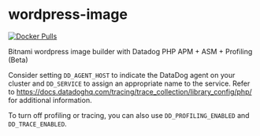 # wordpress-image
[![Docker Pulls](https://img.shields.io/docker/pulls/charlessortlist/wordpress-image?style=flat-square)](https://hub.docker.com/repository/docker/charlessortlist/wordpress-image)

Bitnami wordpress image builder with Datadog PHP APM + ASM + Profiling (Beta)

Consider setting `DD_AGENT_HOST` to indicate the DataDog agent on your cluster
and `DD_SERVICE` to assign an appropriate name to the service. Refer to
https://docs.datadoghq.com/tracing/trace_collection/library_config/php/ for
additional information.

To turn off profiling or tracing, you can also use `DD_PROFILING_ENABLED` and
`DD_TRACE_ENABLED`.
